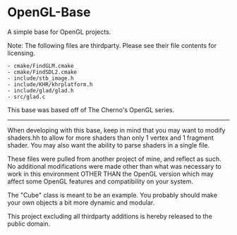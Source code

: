 # OpenGL-Base

A simple base for OpenGL projects.

Note: The following files are thirdparty. Please see their file contents for licensing.

    - cmake/FindGLM.cmake
    - cmake/FindSDL2.cmake
    - include/stb_image.h
    - include/KHR/khrplatform.h
    - include/glad/glad.h
    - src/glad.c

This base was based off of The Cherno's OpenGL series.

---

When developing with this base, keep in mind that you may want to modify shaders.hh to allow for more shaders than only 1 vertex and 1 fragment shader. You may also want the ability to parse shaders in a single file.

These files were pulled from another project of mine, and reflect as such. No additional modifications were made other than what was necessary to work in this environment OTHER THAN the OpenGL version which may affect some OpenGL features and compatibility on your system.

The "Cube" class is meant to be an example. You probably should make your own objects a bit more dynamic and modular.

This project excluding all thirdparty additions is hereby released to the public domain.
